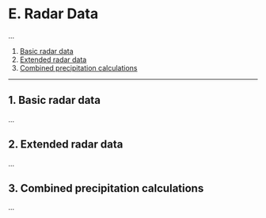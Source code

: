# E. Radar Data
... 

1. [Basic radar data](#1-basic-radar-data)
2. [Extended radar data](#2-extended-radar-data)
3. [Combined precipitation calculations](#3-combined-precipitation-calculations)

---

## 1. Basic radar data
...

## 2. Extended radar data
...

## 3. Combined precipitation calculations
...

